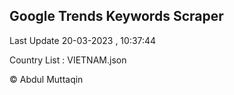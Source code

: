 

## Google Trends Keywords Scraper 
 
Last Update 20-03-2023 , 10:37:44

Country List :
VIETNAM.json



© Abdul Muttaqin 
